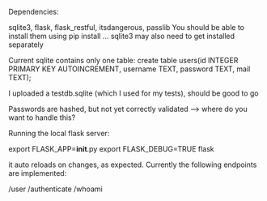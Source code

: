 Dependencies:

sqlite3, flask, flask_restful, itsdangerous, passlib
You should be able to install them using pip install ...
sqlite3 may also need to get installed separately

Current sqlite contains only one table:
create table users(id INTEGER PRIMARY KEY AUTOINCREMENT, username TEXT, password TEXT, mail TEXT);

I uploaded a testdb.sqlite (which I used for my tests), should be good to go

Passwords are hashed, but not yet correctly validated
--> where do you want to handle this?

Running the local flask server:

export FLASK_APP=__init__.py
export FLASK_DEBUG=TRUE
flask

it auto reloads on changes, as expected.
Currently the following endpoints are implemented:

/user /authenticate /whoami
